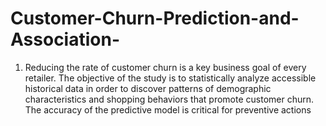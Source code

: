 # Customer-Churn-Prediction-and-Association-
1. Reducing the rate of customer churn is a key business goal of every retailer. The objective of the study is to statistically analyze accessible historical data in order to discover patterns of demographic characteristics and shopping behaviors that promote customer churn. The accuracy of the predictive model is critical for preventive actions

